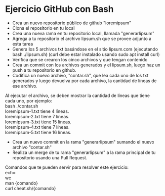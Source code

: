 # Ejercicio GitHub con Bash

- Crea un nuevo repositorio público de github "loremipsum"
- Clona el repositorio en tu local
- Crea una nueva rama en tu repositorio local, llamada "generarlipsum"
- Agrega  a tu repositorio el archivo lipsum.sh que se provee adjunto a esta tarea
- Genera los 5 archivos txt basándose en el sitio lipsum.com (ejecutando bash ./lipsum.sh) (curl debe estar instalado usando sudo apt install curl)
- Verifica que se crearon los cinco archivos y que tengan contenido
- Crea un commit con los archivos generados y el lipsum.sh, luego haz un push a tu repositorio en github.
- Codifica un nuevo archivo, "contar.sh", que lea cada uno de los txt generados y luego devuelva por cada archivo, la cantidad de líneas de ese archivo.

Al ejecutar el archivo, se deben mostrar la cantidad de líneas que tiene cada uno, por ejemplo:<br>
   bash ./contar.sh<br>
   loremipsum-1.txt tiene 4 líneas.<br>
   loremipsum-2.txt tiene 7 líneas.<br>
   loremipsum-3.txt tiene 15 líneas.<br>
   loremipsum-4.txt tiene 7 líneas.<br>
   loremipsum-5.txt tiene 16 líneas.<br>

- Crea un nuevo commit en la rama "generarlipsum" sumando el nuevo archivo "contar.sh"
- Realiza un merge de tu rama "generarlipsum" a la rama principal de tu repositorio usando una Pull Request.

Comandos que te pueden servir para resolver este ejercicio:<br>
echo<br>
wc<br>
man {comando}<br>
curl cheat.sh/{comando}<br>
